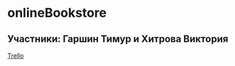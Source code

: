 # onlineBookstore
Участники: Гаршин Тимур и Хитрова Виктория
-------------------------------------
[Trello](https://trello.com/b/36HWAmZd/onlinebookstore)
